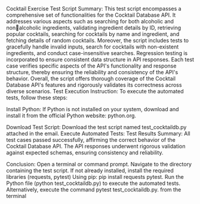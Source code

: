 Cocktail Exercise
Test Script Summary:
This test script encompasses a comprehensive set of functionalities for the Cocktail
Database API. It addresses various aspects such as searching for both alcoholic and nonalcoholic ingredients, validating ingredient details by ID, retrieving popular cocktails,
searching for cocktails by name and ingredient, and fetching details of random cocktails.
Moreover, the script includes tests to gracefully handle invalid inputs, search for cocktails
with non-existent ingredients, and conduct case-insensitive searches. Regression testing is
incorporated to ensure consistent data structure in API responses.
Each test case verifies specific aspects of the API's functionality and response structure,
thereby ensuring the reliability and consistency of the API's behavior. Overall, the script
offers thorough coverage of the Cocktail Database API's features and rigorously validates its
correctness across diverse scenarios.
Test Execution Instruction:
To execute the automated tests, follow these steps:

Install Python:
If Python is not installed on your system, download and install it from the official Python
website: python.org.

Download Test Script:
Download the test script named test_cocktaildb.py attached in the email.
Execute Automated Tests:
Test Results Summary:
All test cases passed successfully, affirming the correct behavior of the Cocktail Database
API. The API responses underwent rigorous validation against expected schemas, ensuring
consistency and reliability.

Conclusion:
Open a terminal or command prompt.
Navigate to the directory containing the test script.
If not already installed, install the required libraries (requests, pytest) 
Using pip: pip install requests pytest.
Run the Python file (python test_cocktaildb.py) to execute the automated tests.
Alternatively, execute the command pytest test_cocktaildb.py. from the terminal
